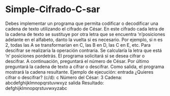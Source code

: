 # Simple-Cifrado-C-sar

Debes implementar un programa que permita codificar o decodificar una cadena
de texto utilizando el cifrado de César.
En este cifrado cada letra de la cadena de texto se sustituye por otra letra que se
encuentra ‘n’posiciones adelante en el alfabeto, danto la vuelta si es necesario.
Por ejemplo, si n es 2, todas las A se transformarían en C, las B en D, las C en E,
etc.
Para descifrar se realizaría la operación contraria. Se calcularía la letra que está ‘n’
posiciones pordetrás.
El programa solicitará si se desea cifrar o descifrar. A continuación, preguntará el
número de César. Por último preguntará la cadena de texto a cifrar o descifrar.
Como salida, el programa mostrará la cadena resultante.
Ejemplo de ejecución:
entrada
¿Quieres cifrar o descifrar? (c/d): c
Número del César: 3
Cadena: abcdefghijklmnopqrstuvwxyz
salida
Resultado: defghijklmnopqrstuvwxyzabc
